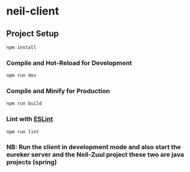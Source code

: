 # neil-client
## Project Setup

```sh
npm install
```

### Compile and Hot-Reload for Development

```sh
npm run dev
```

### Compile and Minify for Production

```sh
npm run build
```

### Lint with [ESLint](https://eslint.org/)

```sh
npm run lint
```

### NB: Run the client in development mode and also start the eureker server and the Neil-Zuul project these two are java projects (spring)
